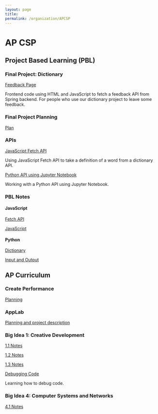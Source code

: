 ```yaml
---
layout: page
title: 
permalink: /organization/APCSP
---
```


# AP CSP

## Project Based Learning (PBL)

### Final Project: Dictionary
[Feedback Page](https://lwu1822.github.io/fastpages/teamberries/feedback)

Frontend code using HTML and JavaScript to fetch a feedback API from Spring backend. For people who use our dictionary project to leave some feedback.

### Final Project Planning
[Plan](https://lwu1822.github.io/fastpages/csp/2022/09/17/w5_CSPProjectPlanning.html)

### APIs
[JavaScript Fetch API](https://lwu1822.github.io/fastpages/api/2022/10/21/w9_dictionaryFEJSFetchAPITable.html)

Using JavaScript Fetch API to take a definition of a word from a dictionary API. 

[Python API using Jupyter Notebook](https://lwu1822.github.io/fastpages/2022/10/09/dictionaryJupyterAPI.html)

Working with a Python API using Jupyter Notebook.

### PBL Notes

#### JavaScript

[Fetch API](https://lwu1822.github.io/fastpages/js/2022/10/01/w6_jsFetchAPINote.html)

[JavaScript](https://lwu1822.github.io/fastpages/2022/09/25/w5_javascript.html)


#### Python
[Dictionary](https://lwu1822.github.io/fastpages/python/2022/09/05/w2-dictionary.html)

[Input and Output](https://lwu1822.github.io/fastpages/python/2022/09/05/w1-python-quiz.html)



## AP Curriculum

### Create Performance
[Planning](https://lwu1822.github.io/fastpages/create-performance-task/2022/09/11/createTaskLog.html)

### AppLab
[Planning and project description](https://lwu1822.github.io/fastpages/code.org/2022/09/08/w3-app-lab-plan.html)

### Big Idea 1: Creative Development
[1.1 Notes](https://lwu1822.github.io/fastpages/cb/2022/09/17/w4_CB_1-1.html)

[1.2 Notes](https://lwu1822.github.io/fastpages/cb/2022/09/25/w5_CB_1-2.html)

[1.3 Notes](https://lwu1822.github.io/fastpages/cb/2022/10/02/w6_CB_1-3.html)

[Debugging Code](https://lwu1822.github.io/fastpages/2022/10/09/w7_codeCorrection.html)

Learning how to debug code. 

### Big Idea 4: Computer Systems and Networks
[4.1 Notes](https://lwu1822.github.io/fastpages/cb/2022/10/16/w8_CB_4-1.html)
